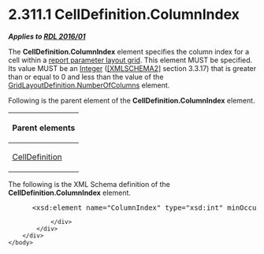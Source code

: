 <html dir="LTR" xmlns:mshelp="http://msdn.microsoft.com/mshelp" xmlns:ddue="http://ddue.schemas.microsoft.com/authoring/2003/5" xmlns:xlink="http://www.w3.org/1999/xlink" xmlns:tool="http://www.microsoft.com/tooltip">
    <head>
        <meta http-equiv="Content-Type" content="text/html; CHARSET=utf-8"></meta>
        <meta name="save" content="history"></meta>
        <title>2.311.1 CellDefinition.ColumnIndex</title>
        <xml>
            <mshelp:toctitle title="2.311.1 CellDefinition.ColumnIndex"></mshelp:toctitle>
            <mshelp:rltitle title="[MS-RDL]: CellDefinition.ColumnIndex"></mshelp:rltitle>
            <mshelp:keyword index="A" term="d12e124c-c66e-4449-a103-1b685ba4fa25"></mshelp:keyword>
            <mshelp:attr name="DCSext.ContentType" value="open specification"></mshelp:attr>
            <mshelp:attr name="AssetID" value="d12e124c-c66e-4449-a103-1b685ba4fa25"></mshelp:attr>
            <mshelp:attr name="TopicType" value="kbRef"></mshelp:attr>
            <mshelp:attr name="DCSext.Title" value="[MS-RDL]: CellDefinition.ColumnIndex" />
        </xml>
    </head>
    <body>
        <div id="header">
            <h1 class="heading">2.311.1 CellDefinition.ColumnIndex</h1>
        </div>
        <div id="mainSection">
            <div id="mainBody">
                <div id="allHistory" class="saveHistory"></div>
                <div id="sectionSection0" class="section" name="collapseableSection">
                    

<p><b><i>Applies to </i></b><a href="52ce3983-2bfc-4e72-9359-42aaf5fe4509.html"><b><i>RDL 2016/01</i></b></a></p>

<p>The <b>CellDefinition.ColumnIndex</b> element specifies the
column index for a cell within a <a href="b2482b3f-74ab-4ca8-a9e5-c07955011743.html#gt_96868796-6757-439e-ae5d-acd2caff00d3">report parameter layout grid</a>.
This element MUST be specified. Its value MUST be an <a href="176fbb59-c3e2-430c-b1bb-37fd15df813e.html">Integer</a> (<a href="https://go.microsoft.com/fwlink/?LinkId=90610">[XMLSCHEMA2]</a> section
3.3.17) that is greater than or equal to 0 and less than the value of the <a href="a07924ac-8237-43ce-baa8-2790cf0f6268.html">GridLayoutDefinition.NumberOfColumns</a>
element.</p>

<p>Following is the parent element of the <b>CellDefinition.ColumnIndex</b>
element.</p>

<table>
 <thead>
  <tr>
   <th>
   <p>Parent elements</p>
   </th>
  </tr>
 </thead>
 <tr>
  <td>
  <p><a href="fdda1448-e2ba-4c81-ad2b-dd588e018bf7.html">CellDefinition</a></p>
  </td>
 </tr>
</table>

<p>The following is the XML Schema definition of the <b>CellDefinition.ColumnIndex</b>
element.</p>

<dl>
<dd>
<div><pre> &lt;xsd:element name=&quot;ColumnIndex&quot; type=&quot;xsd:int&quot; minOccurs=&quot;1&quot; /&gt;
</pre></div>
</dd></dl>


                </div>
            </div>
        </div>
    </body>
</html>